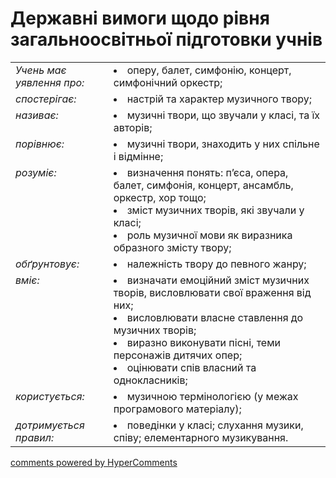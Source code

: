 <div id="hypercomments_widget" class="js-hypercomments-widget invisible"></div>

# Державні вимоги  щодо рівня загальноосвітньої підготовки учнів

<table>
<tbody>
  <tr>
    <td style="vertical-align:top !important;">
<i>Учень має уявлення про:</i><br></td>
<td style="vertical-align:top !important;"><li>оперу, балет, симфонію, концерт, симфонічний оркестр;</li>
</td>
</tr>
<tr>
    <td style="vertical-align:top !important;">
<i>спостерігає:</i><br></td>
<td><li>настрій та характер музичного твору;</li></td>
</tr>
<tr>
<td style="vertical-align:top !important;">
<i>називає:</i><br></td>
<td><li>музичні твори, що звучали у класі, та їх авторів;</li></td>
</tr>
<tr>
    <td style="vertical-align:top !important;">
<i>порівнює:</i><br></td>
<td><li>музичні твори, знаходить у них спільне і відмінне;</li></td>
</tr>
<tr>    
    <td style="vertical-align:top !important;">
<i>розуміє:</i><br></td>
<td><li>визначення понять: п’єса, опера, балет, симфонія, концерт, ансамбль, оркестр, хор  тощо;</li>
<li>зміст музичних творів, які звучали у класі;</li>
<li>роль музичної мови як виразника образного змісту твору;</li>
</td>
</tr>
<tr>
    <td style="vertical-align:top !important;">
<i>обґрунтовує:</i><br></td>
<td><li>належність твору до певного жанру;</li></td>
</tr>
<tr>
    <td style="vertical-align:top !important;">
<i>вміє:</i></td>
<td style="vertical-align:top !important;">
<li>визначати емоційний зміст музичних творів, висловлювати свої враження від них;</li>
<li>висловлювати власне ставлення до музичних творів;</li>
<li>виразно виконувати пісні, теми персонажів дитячих опер; </li>
<li>оцінювати спів власний  та однокласників;</li></td>
</tr>
<tr>
<td style="vertical-align:top !important;">
<i>користується:</i><br></td>
<td><li>музичною термінологією (у межах програмового матеріалу);</li></td>
</tr>
<tr>
<td style="vertical-align:top !important;">
<i>дотримується правил:</i><br></td>
<td style="vertical-align:top !important;"><li>поведінки у класі; слухання музики, співу; елементарного музикування.</li></td>
</tr>
</tbody>
</table>

<div class="js-hypercomments-container">
    <a href="http://hypercomments.com" class="hc-link" title="comments widget">comments powered by HyperComments</a>
</div>